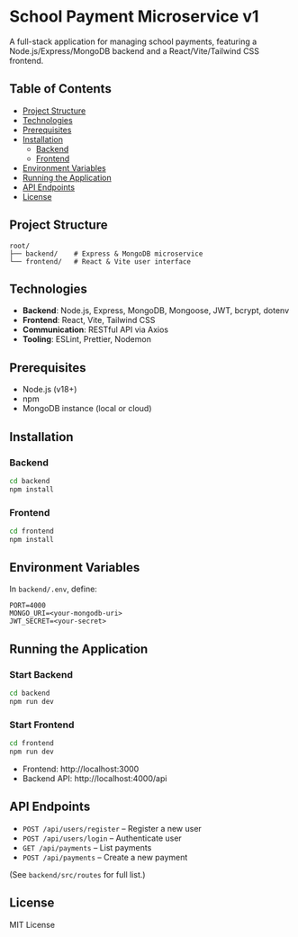 # School Payment Microservice v1

A full-stack application for managing school payments, featuring a Node.js/Express/MongoDB backend and a React/Vite/Tailwind CSS frontend.

## Table of Contents
- [Project Structure](#project-structure)
- [Technologies](#technologies)
- [Prerequisites](#prerequisites)
- [Installation](#installation)
  - [Backend](#backend)
  - [Frontend](#frontend)
- [Environment Variables](#environment-variables)
- [Running the Application](#running-the-application)
- [API Endpoints](#api-endpoints)
- [License](#license)

## Project Structure
```
root/
├── backend/    # Express & MongoDB microservice
└── frontend/   # React & Vite user interface
```

## Technologies
- **Backend**: Node.js, Express, MongoDB, Mongoose, JWT, bcrypt, dotenv
- **Frontend**: React, Vite, Tailwind CSS
- **Communication**: RESTful API via Axios
- **Tooling**: ESLint, Prettier, Nodemon

## Prerequisites
- Node.js (v18+)
- npm
- MongoDB instance (local or cloud)

## Installation

### Backend
```bash
cd backend
npm install
```

### Frontend
```bash
cd frontend
npm install
```

## Environment Variables

In `backend/.env`, define:
```
PORT=4000
MONGO_URI=<your-mongodb-uri>
JWT_SECRET=<your-secret>
```

## Running the Application

### Start Backend
```bash
cd backend
npm run dev
```

### Start Frontend
```bash
cd frontend
npm run dev
```

- Frontend: http://localhost:3000
- Backend API: http://localhost:4000/api

## API Endpoints
- `POST /api/users/register` – Register a new user
- `POST /api/users/login` – Authenticate user
- `GET /api/payments` – List payments
- `POST /api/payments` – Create a new payment

(See `backend/src/routes` for full list.)

## License
MIT License

